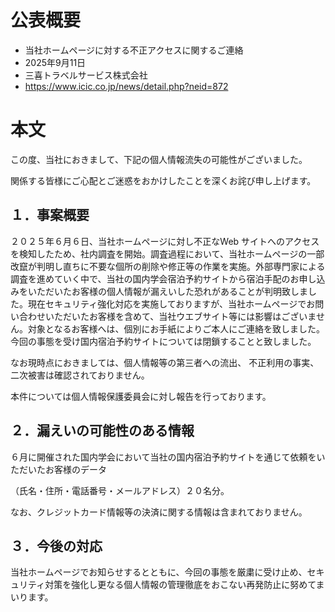 # 公表概要
- 当社ホームページに対する不正アクセスに関するご連絡
- 2025年9月11日
- 三喜トラベルサービス株式会社
- https://www.icic.co.jp/news/detail.php?neid=872

# 本文
この度、当社におきまして、下記の個人情報流失の可能性がございました。

関係する皆様にご心配とご迷惑をおかけしたことを深くお詫び申し上げます。

## １．事案概要
２０２５年６月６日、当社ホームページに対し不正なWeb サイトへのアクセスを検知したため、社内調査を開始。調査過程において、当社ホームページの一部改竄が判明し直ちに不要な個所の削除や修正等の作業を実施。外部専門家による調査を進めていく中で、当社の国内学会宿泊予約サイトから宿泊手配のお申し込みをいただいたお客様の個人情報が漏えいした恐れがあることが判明致しました。現在セキュリティ強化対応を実施しておりますが、当社ホームページでお問い合わせいただいたお客様を含めて、当社ウエブサイト等には影響はございません。対象となるお客様へは、個別にお手紙によりご本人にご連絡を致しました。今回の事態を受け国内宿泊予約サイトについては閉鎖することと致しました。

なお現時点におきましては、個人情報等の第三者への流出、 不正利用の事実、二次被害は確認されておりません。

本件については個人情報保護委員会に対し報告を行っております。

## ２．漏えいの可能性のある情報
６月に開催された国内学会において当社の国内宿泊予約サイトを通じて依頼をいただいたお客様のデータ

（氏名・住所・電話番号・メールアドレス）２０名分。

なお、クレジットカード情報等の決済に関する情報は含まれておりません。

## ３．今後の対応
当社ホームページでお知らせするとともに、今回の事態を厳粛に受け止め、セキュリティ対策を強化し更なる個人情報の管理徹底をおこない再発防止に努めてまいります。
